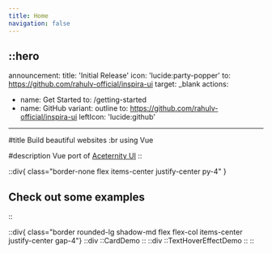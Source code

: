 ```yaml
---
title: Home
navigation: false
---
```


::hero
---
announcement:
  title: 'Initial Release'
  icon: 'lucide:party-popper'
  to: https://github.com/rahulv-official/inspira-ui
  target: _blank
actions:
  - name: Get Started
    to: /getting-started
  - name: GitHub
    variant: outline
    to: https://github.com/rahulv-official/inspira-ui
    leftIcon: 'lucide:github'
---

#title
Build beautiful websites :br  using Vue

#description
Vue port of [Aceternity UI](https://ui.aceternity.com)
::

::div{ class="border-none flex items-center justify-center py-4" }
  ## Check out some examples
::

::div{ class="border rounded-lg shadow-md flex flex-col items-center justify-center gap-4"}
  ::div
    ::CardDemo
  ::
  ::div
    ::TextHoverEffectDemo
  ::
::